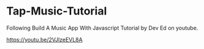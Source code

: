 # Tap-Music-Tutorial
Following Build A Music App With Javascript Tutorial by Dev Ed on youtube.

https://youtu.be/2VJlzeEVL8A
